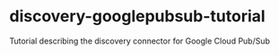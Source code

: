 # discovery-googlepubsub-tutorial
Tutorial describing the discovery connector for Google Cloud Pub/Sub
